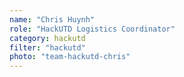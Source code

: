 ```yaml
---
name: "Chris Huynh"
role: "HackUTD Logistics Coordinator"
category: hackutd
filter: "hackutd"
photo: "team-hackutd-chris"
---
```

